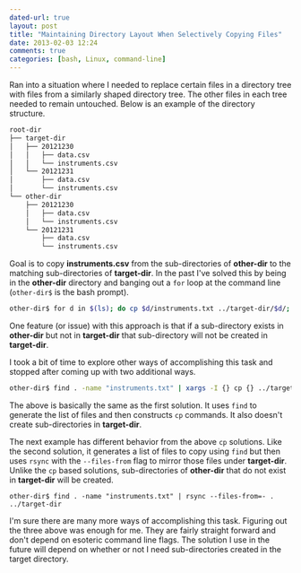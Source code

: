 ```yaml
---
dated-url: true
layout: post
title: "Maintaining Directory Layout When Selectively Copying Files"
date: 2013-02-03 12:24
comments: true
categories: [bash, Linux, command-line]
---
```


Ran into a situation where I needed to replace certain files in a directory tree with files from a similarly shaped directory tree.
The other files in each tree needed to remain untouched.
Below is an example of the directory structure.

``` bash
root-dir
├── target-dir
│   ├── 20121230
│   │   ├── data.csv
│   │   └── instruments.csv
│   └── 20121231
│       ├── data.csv
│       └── instruments.csv
└── other-dir
    ├── 20121230
    │   ├── data.csv
    │   └── instruments.csv
    └── 20121231
        ├── data.csv
        └── instruments.csv
```

Goal is to copy **instruments.csv** from the sub-directories of **other-dir** to the matching sub-directories of **target-dir**.
In the past I've solved this by being in the **other-dir** directory and banging out a `for` loop at the command line (`other-dir$` is the bash prompt). 

``` bash
other-dir$ for d in $(ls); do cp $d/instruments.txt ../target-dir/$d/; done
```

One feature (or issue) with this approach is that if a sub-directory exists in **other-dir** but not in **target-dir** that sub-directory will not be created in **target-dir**.

I took a bit of time to explore other ways of accomplishing this task and stopped after coming up with two additional ways.

``` bash
other-dir$ find . -name "instruments.txt" | xargs -I {} cp {} ../target-dir/{} 
```

The above is basically the same as the first solution.
It uses `find` to generate the list of files and then constructs `cp` commands.
It also doesn't create sub-directories in **target-dir**.

The next example has different behavior from the above `cp` solutions.
Like the second solution, it generates a list of files to copy using `find` but then uses `rsync` with the `--files-from` flag to mirror those files under **target-dir**.
Unlike the `cp` based solutions, sub-directories of **other-dir** that do not exist in **target-dir** will be created.

```
other-dir$ find . -name "instruments.txt" | rsync --files-from=- . ../target-dir
```

I'm sure there are many more ways of accomplishing this task.
Figuring out the three above was enough for me.
They are fairly straight forward and don't depend on esoteric command line flags.
The solution I use in the future will depend on whether or not I need sub-directories created in the target directory.